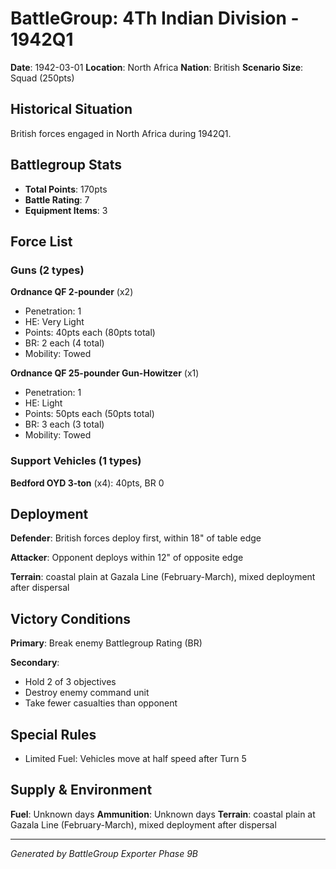 # BattleGroup: 4Th Indian Division - 1942Q1

**Date**: 1942-03-01
**Location**: North Africa
**Nation**: British
**Scenario Size**: Squad (250pts)

## Historical Situation

British forces engaged in North Africa during 1942Q1.

## Battlegroup Stats

- **Total Points**: 170pts
- **Battle Rating**: 7
- **Equipment Items**: 3

## Force List

### Guns (2 types)

**Ordnance QF 2-pounder** (x2)
- Penetration: 1
- HE: Very Light
- Points: 40pts each (80pts total)
- BR: 2 each (4 total)
- Mobility: Towed

**Ordnance QF 25-pounder Gun-Howitzer** (x1)
- Penetration: 1
- HE: Light
- Points: 50pts each (50pts total)
- BR: 3 each (3 total)
- Mobility: Towed

### Support Vehicles (1 types)

**Bedford OYD 3-ton** (x4): 40pts, BR 0

## Deployment

**Defender**: British forces deploy first, within 18" of table edge

**Attacker**: Opponent deploys within 12" of opposite edge

**Terrain**: coastal plain at Gazala Line (February-March), mixed deployment after dispersal

## Victory Conditions

**Primary**: Break enemy Battlegroup Rating (BR)

**Secondary**:
- Hold 2 of 3 objectives
- Destroy enemy command unit
- Take fewer casualties than opponent

## Special Rules

- Limited Fuel: Vehicles move at half speed after Turn 5

## Supply & Environment

**Fuel**: Unknown days
**Ammunition**: Unknown days
**Terrain**: coastal plain at Gazala Line (February-March), mixed deployment after dispersal

---

*Generated by BattleGroup Exporter Phase 9B*
